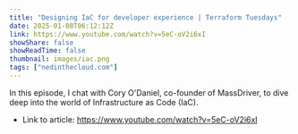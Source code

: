 ```yaml
---
title: "Designing IaC for developer experience | Terraform Tuesdays"
date: 2025-01-08T06:12:12Z
link: https://www.youtube.com/watch?v=5eC-oV2i6xI
showShare: false
showReadTime: false
thumbnail: images/iac.png
tags: ["nedinthecloud.com"]
---
```

In this episode, I chat with Cory O'Daniel, co-founder of MassDriver, to dive deep into the world of Infrastructure as Code (IaC).

- Link to article: https://www.youtube.com/watch?v=5eC-oV2i6xI